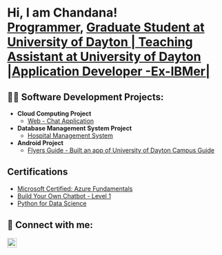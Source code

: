 <h1>Hi, I am Chandana! <br/><a href="https://github.com/Chandana-Jain/Chandana-Jain">Programmer</a>, <a href="https://www.linkedin.com/in/chandana-jain/">Graduate Student at University of Dayton | Teaching Assistant at University of Dayton |Application Developer -Ex-IBMer|</a></h1>

<h2>👨‍💻 Software Development Projects:</h2>

- <b>Cloud Computing Project </b>
  - [Web - Chat Application](https://bitbucket.org/chandana_jain/cca-lnuc01/)
- <b>Database Management System Project</b>
  - [Hospital Management System](https://github.com/Chandana-Jain/)
- <b>Android Project</b>
  - [Flyers Guide - Built an app of University of Dayton Campus Guide](https://github.com/Chandana-Jain/FlyersGuide)
  
<h2>Certifications</h2>

- [Microsoft Certified: Azure Fundamentals](https://www.credly.com/badges/c1e2e0fb-8fd1-404f-88fb-27a97331ea51?source=linked_in_profile)
- [Build Your Own Chatbot - Level 1](https://www.credly.com/badges/dbcb07ee-6abc-4a81-9acc-856232cc9f21?source=linked_in_profile)
- [Python for Data Science](https://www.credly.com/badges/c84c0771-292e-4e54-8283-c65787dce09e?source=linked_in_profile)

<h2> 🤳 Connect with me:</h2>

[<img align="left" alt="JoshMadakor | LinkedIn" width="22px" src="https://cdn.jsdelivr.net/npm/simple-icons@v3/icons/linkedin.svg" />][linkedin]

[linkedin]: https://linkedin.com/in/chandana-jain
<!--
**Chandana-Jain/Chandana-Jain** is a ✨ _special_ ✨ repository because its `README.md` (this file) appears on your GitHub profile.

Here are some ideas to get you started:

- 🔭 I’m currently working on ...
- 🌱 I’m currently learning ...
- 👯 I’m looking to collaborate on ...
- 🤔 I’m looking for help with ...
- 💬 Ask me about ...
- 📫 How to reach me: ...
- 😄 Pronouns: ...
- ⚡ Fun fact: ...
-->
